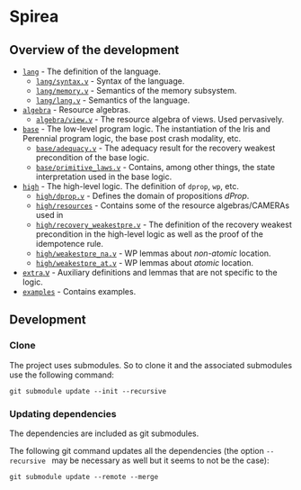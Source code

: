 # Spirea

## Overview of the development

* [`lang`](src/lang) - The definition of the language.
  * [`lang/syntax.v`](src/lang/syntax.v) - Syntax of the language.
  * [`lang/memory.v`](src/lang/memory.v) - Semantics of the memory subsystem.
  * [`lang/lang.v`](src/lang/lang.v) - Semantics of the language.
* [`algebra`](src/algebra) - Resource algebras.
  * [`algebra/view.v`](src/algebra/view.v) - The resource algebra of views. Used
    pervasively.
* [`base`](src/base) - The low-level program logic. The instantiation of the Iris and
  Perennial program logic, the base post crash modality, etc.
  * [`base/adequacy.v`](src/base/adequacy.v) - The adequacy result for the recovery weakest
    precondition of the base logic.
  * [`base/primitive_laws.v`](src/base/primitive_laws.v) - Contains, among other things, the state
    interpretation used in the base logic.
* [`high`](src/high) - The high-level logic. The definition of `dprop`, `wp`, etc.
  * [`high/dprop.v`](src/high/dprop.v) - Defines the domain of propositions _dProp_.
  * [`high/resources`](src/high/resources) - Contains some of the resource algebras/CAMERAs used in
  * [`high/recovery_weakestpre.v`](src/high/recovery_weakestpre.v) - The
    definition of the recovery weakest precondition in the high-level logic as
    well as the proof of the idempotence rule.
  * [`high/weakestpre_na.v`](src/high/weakestpre_na.v) - WP lemmas about
    _non-atomic_ location.
  * [`high/weakestpre_at.v`](src/high/weakestpre_at.v) - WP lemmas about
    _atomic_ location.
* [`extra`.v](src/extra.v) - Auxiliary definitions and lemmas that are not
  specific to the logic.
* [`examples`](src/examples) - Contains examples.

## Development

### Clone

The project uses submodules. So to clone it and the associated submodules use
the following command:

```
git submodule update --init --recursive
```

### Updating dependencies

The dependencies are included as git submodules.

The following git command updates all the dependencies (the option `--recursive
` may be necessary as well but it seems to not be the case):

```
git submodule update --remote --merge
```

